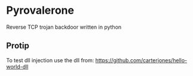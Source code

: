 # Pyrovalerone
Reverse TCP trojan backdoor written in python

## Protip
To test dll injection use the dll from: https://github.com/carterjones/hello-world-dll
